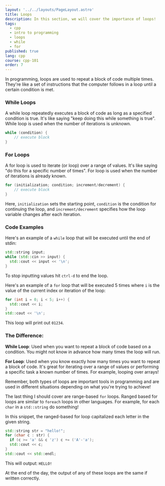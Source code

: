 ```yaml
---
layout: '../../layouts/PageLayout.astro'
title: Loops
description: In this section, we will cover the importance of loops!
tags:
  - cpp
  - intro to programming
  - loops
  - while
  - for
published: true
lang: cpp
course: cpp-101
order: 7
---
```


In programming, loops are used to repeat a block of code multiple times. They're like a set of instructions that the computer follows in a loop until a certain condition is met.

### While Loops

A while loop repeatedly executes a block of code as long as a specified condition is true.
It's like saying "keep doing this while something is true".
While loop is used when the number of iterations is unknown.

```cpp
while (condition) {
	// execute block
}
```

### For Loops
A for loop is used to iterate (or loop) over a range of values.
It's like saying "do this for a specific number of times".
For loop is used when the number of iterations is already known.

```cpp
for (initialization; condition; increment/decrement) {
	// execute block
}
```

Here, `initialization` sets the starting point, `condition` is the condition for continuing the loop, and `increment/decrement` specifies how the loop variable changes after each iteration.

### Code Examples
Here's an example of a `while` loop that will be executed until the end of stdin:
```cpp
std::string input;
while (std::cin >> input) {
  std::cout << input << '\n';
}
```
To stop inputting values hit `ctrl-d` to end the loop.

Here's an example of a `for` loop that will be executed 5 times where `i` is the value of the current index or iteration of the loop:
```cpp
for (int i = 0; i < 5; i++) {
  std::cout << i;
}
std::cout << '\n';
```
This loop will print out `01234`.

### The Difference:
**While Loop**: Used when you want to repeat a block of code based on a condition. You might not know in advance how many times the loop will run.

**For Loop**: Used when you know exactly how many times you want to repeat a block of code. It's great for iterating over a range of values or performing a specific task a known number of times. For example, looping over arrays!

Remember, both types of loops are important tools in programming and are used in different situations depending on what you're trying to achieve!

The last thing I should cover are range-based `for` loops. Ranged based for loops are similar to `foreach` loops in other languages. For example, for each `char` in a `std::string` do something!

In this snippet, the ranged-based for loop capitalized each letter in the given string.

```cpp
std::string str = "hello!";
for (char c : str) {
  if (c >= 'a' && c 'z') c += ('A'-'a');
  std::cout << c;
}
std::cout << std::endl;
```
This will output: `HELLO!`

At the end of the day, the output of any of these loops are the same if written correctly.